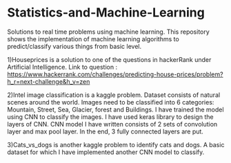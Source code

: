 # Statistics-and-Machine-Learning
Solutions to real time problems using machine learning. This repository shows the implementation of machine learning algorithms to predict/classify various things from basic level.

1)Houseprices is a solution to one of the questions in hackerRank under Artificial Intelligence. 
Link to question : https://www.hackerrank.com/challenges/predicting-house-prices/problem?h_r=next-challenge&h_v=zen 

2)Intel image classification is a kaggle problem. Dataset consists of natural scenes around the world.
  Images need to be classified into 6 categories: Mountain, Street, Sea, Glacier, forest and Buildings. I have trained the model using CNN to classify the images.
  I have used keras library to design the layers of CNN. CNN model I have written consists of 2 sets of convolution layer and max pool layer. In the end, 3 fully connected layers are put. 

3)Cats_vs_dogs is another kaggle problem to identify cats and dogs. A basic dataset for which I have implemented another CNN model to classify.
